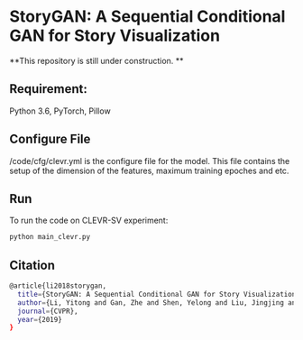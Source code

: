 # StoryGAN: A Sequential Conditional GAN for Story Visualization

**This repository is still under construction. **

## Requirement:
Python 3.6, PyTorch, Pillow

## Configure File
/code/cfg/clevr.yml is the configure file for the model. This file contains the setup of the dimension of the features, maximum training epoches and etc.


## Run
To run the code on CLEVR-SV experiment:
```bash
python main_clevr.py
```

## Citation
```bash
@article{li2018storygan,
  title={StoryGAN: A Sequential Conditional GAN for Story Visualization},
  author={Li, Yitong and Gan, Zhe and Shen, Yelong and Liu, Jingjing and Cheng, Yu and Wu, Yuexin and Carin, Lawrence and Carlson, David and Gao, Jianfeng},
  journal={CVPR},
  year={2019}
}
```
